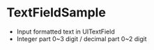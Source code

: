 # TextFieldSample
- Input formatted text in UITextField
- Integer part 0\~3 digit / decimal part 0\~2 digit
